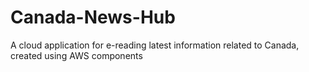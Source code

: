 # Canada-News-Hub
A cloud application for e-reading latest information related to Canada, created using AWS components
